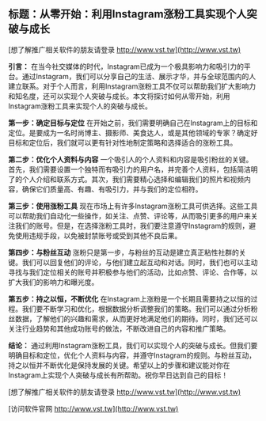 ## **标题：从零开始：利用Instagram涨粉工具实现个人突破与成长**

[想了解推广相关软件的朋友请登录 http://www.vst.tw](http://www.vst.tw)

**引言：**
在当今社交媒体的时代，Instagram已成为一个极具影响力和吸引力的平台。通过Instagram，我们可以分享自己的生活、展示才华，并与全球范围内的人建立联系。对于个人而言，利用Instagram涨粉工具不仅可以帮助我们扩大影响力和知名度，还可以实现个人突破与成长。本文将探讨如何从零开始，利用Instagram涨粉工具来实现个人的突破与成长。

**第一步：确定目标与定位**
在开始之前，我们需要明确自己在Instagram上的目标和定位。是要成为一名时尚博主、摄影师、美食达人，或是其他领域的专家？确定好目标和定位后，我们就可以更有针对性地制定策略和选择适合的涨粉工具。

**第二步：优化个人资料与内容**
一个吸引人的个人资料和内容是吸引粉丝的关键。首先，我们需要设置一个独特而有吸引力的用户名，并完善个人资料，包括简洁明了的个人介绍和联系方式。其次，我们需要精心选择和编辑我们的照片和视频内容，确保它们质量高、有趣、有吸引力，并与我们的定位相符。

**第三步：使用涨粉工具**
现在市场上有许多Instagram涨粉工具可供选择。这些工具可以帮助我们自动化一些操作，如关注、点赞、评论等，从而吸引更多的用户来关注我们的账号。但是，在选择涨粉工具时，我们要注意遵守Instagram的规则，避免使用违规手段，以免被封禁账号或受到其他不良后果。

**第四步：与粉丝互动**
涨粉只是第一步，与粉丝的互动是建立真正粘性社群的关键。我们可以回复他们的评论，与他们建立起互动和对话。同时，我们也可以主动寻找与我们定位相关的账号并积极参与他们的活动，比如点赞、评论、合作等，以扩大我们的影响力和曝光度。

**第五步：持之以恒，不断优化**
在Instagram上涨粉是一个长期且需要持之以恒的过程。我们要不断学习和优化，根据数据分析调整我们的策略。我们可以通过分析粉丝数据，了解他们的兴趣和需求，从而更好地满足他们的期待。同时，我们还可以关注行业趋势和其他成功账号的做法，不断改进自己的内容和推广策略。

**结论：**
通过利用Instagram涨粉工具，我们可以实现个人的突破与成长。但我们要明确目标和定位，优化个人资料与内容，并遵守Instagram的规则。与粉丝互动，持之以恒并不断优化是保持发展的关键。希望以上的步骤和建议能对你在Instagram上实现个人突破与成长有所帮助。祝你早日达到自己的目标！

[想了解推广相关软件的朋友请登录 http://www.vst.tw](http://www.vst.tw)


[访问软件官网 http://www.vst.tw](http://www.vst.tw)
